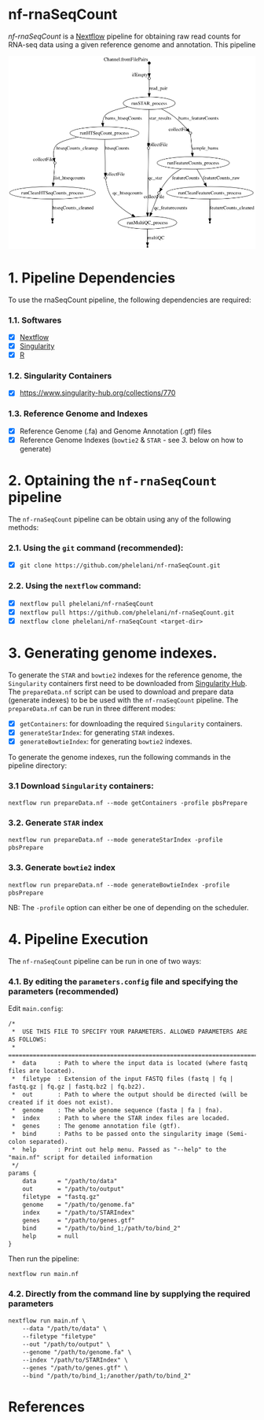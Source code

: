 # nf-rnaSeqCount
*nf-rnaSeqCount* is a [Nextflow](http://nextflow.io/) pipeline for obtaining raw read counts for RNA-seq data using a given reference genome and annotation. This pipeline 

<p align="center">
  <img width="1000" src="nf-rnaSeqCount.png">
</p>

# 1. Pipeline Dependencies
To use the rnaSeqCount pipeline, the following dependencies are required:
### 1.1. Softwares
- [x] [Nextflow](https://www.nextflow.io/)
- [x] [Singularity](http://singularity.lbl.gov/)
- [x] [R](https://www.r-project.org/)

### 1.2.  Singularity Containers
- [x] https://www.singularity-hub.org/collections/770

### 1.3. Reference Genome and Indexes
- [x] Reference Genome (.fa) and Genome Annotation (.gtf) files
- [x] Reference Genome Indexes (```bowtie2``` & ```STAR``` - see *3.* below on how to generate)

# 2. Optaining the ```nf-rnaSeqCount``` pipeline
The ```nf-rnaSeqCount``` pipeline can be obtain using any of the following methods:

### 2.1. Using the ```git``` command (recommended):
- [x] ```git clone https://github.com/phelelani/nf-rnaSeqCount.git```

### 2.2. Using the ```nextflow``` command:
- [x] ```nextflow pull phelelani/nf-rnaSeqCount```
- [x] ```nextflow pull https://github.com/phelelani/nf-rnaSeqCount.git```
- [x] ```nextflow clone phelelani/nf-rnaSeqCount <target-dir>```

# 3. Generating genome indexes.
To generate the ```STAR``` and ```bowtie2``` indexes for the reference genome, the ```Singularity``` containers first need to be downloaded from [Singularity Hub](ttps://www.singularity-hub.org). The ```prepareData.nf``` script can be used to download and prepare data (generate indexes) to be be used with the ```nf-rnaSeqCount``` pipeline. The ```prepareData.nf``` can be run in three different modes:
- [x] ```getContainers```: for downloading the required ```Singularity``` containers.
- [x] ```generateStarIndex```: for generating ```STAR``` indexes.
- [x] ```generateBowtieIndex```: for generating ```bowtie2``` indexes.

To generate the genome indexes, run the following commands in the pipeline directory:

### 3.1 Download ```Singularity``` containers:
```
nextflow run prepareData.nf --mode getContainers -profile pbsPrepare
```

### 3.2. Generate ```STAR``` index
```
nextflow run prepareData.nf --mode generateStarIndex -profile pbsPrepare
```

### 3.3. Generate ```bowtie2``` index
```
nextflow run prepareData.nf --mode generateBowtieIndex -profile pbsPrepare
```

NB: The ```-profile``` option can either be one of depending on the scheduler.

# 4. Pipeline Execution
The ```nf-rnaSeqCount``` pipeline can be run in one of two ways:

### 4.1. By editing the ```parameters.config``` file and specifying the parameters (recommended)
Edit ```main.config```:
```
/*
 *  USE THIS FILE TO SPECIFY YOUR PARAMETERS. ALLOWED PARAMETERS ARE AS FOLLOWS:
 *  ============================================================================
 *  data      : Path to where the input data is located (where fastq files are located).
 *  filetype  : Extension of the input FASTQ files (fastq | fq | fastq.gz | fq.gz | fastq.bz2 | fq.bz2).
 *  out       : Path to where the output should be directed (will be created if it does not exist).
 *  genome    : The whole genome sequence (fasta | fa | fna).
 *  index     : Path to where the STAR index files are locaded.
 *  genes     : The genome annotation file (gtf).
 *  bind      : Paths to be passed onto the singularity image (Semi-colon separated).
 *  help      : Print out help menu. Passed as "--help" to the "main.nf" script for detailed information
 */
params {
    data      = "/path/to/data"
    out       = "/path/to/output"
    filetype  = "fastq.gz"
    genome    = "/path/to/genome.fa"  
    index     = "/path/to/STARIndex"
    genes     = "/path/to/genes.gtf" 
    bind      = "/path/to/bind_1;/path/to/bind_2"
    help      = null
}
```

Then run the pipeline:
```
nextflow run main.nf
```

### 4.2. Directly from the command line by supplying the required parameters
```
nextflow run main.nf \
    --data "/path/to/data" \
    --filetype "filetype"
    --out "/path/to/output" \
    --genome "/path/to/genome.fa" \
    --index "/path/to/STARIndex" \
    --genes "/path/to/genes.gtf" \
    --bind "/path/to/bind_1;/another/path/to/bind_2"
```

# References
